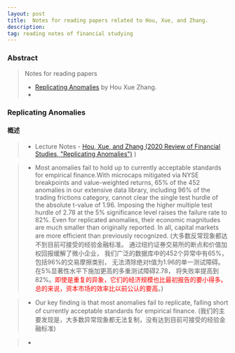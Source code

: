 ```yaml
---
layout: post 
title:  Notes for reading papers related to Hou, Xue, and Zhang. 
description:    
tag: reading notes of financial studying
---
```


### Abstract
> Notes for reading papers 
> * [Replicating Anomalies](https://doi.org/10.1093/rfs/hhy131) by Hou Xue Zhang.  
> * 
>

### Replicating Anomalies

#### 概述

> * Lecture Notes - [Hou, Xue, and Zhang (2020 Review of Financial Studies, 
"Replicating Anomalies")](http://global-q.org/uploads/1/2/2/6/122679606/slides_replication_2021may.pdf) )

> * Most anomalies fail to hold up to currently acceptable standards for 
empirical finance.With microcaps mitigated via NYSE breakpoints and 
value-weighted returns, 65% of the 452 anomalies in our extensive data library, 
including 96% of the trading frictions category, cannot clear the single test 
hurdle of the absolute t-value of 1.96. Imposing the higher multiple test hurdle of 
2.78 at the 5% significance level raises the failure rate to 82%.
Even for replicated anomalies, their economic magnitudes are 
much smaller than originally reported. 
In all, capital markets are more efficient than previously recognized. 
(大多数反常现象都达不到目前可接受的经验金融标准。
通过纽约证券交易所的断点和价值加权回报缓解了微小企业，
我们广泛的数据库中的452个异常中有65%，包括96%的交易摩擦类别，
无法清除绝对t值为1.96的单一测试障碍。在5%显著性水平下施加更高的多重测试障碍2.78，
将失败率提高到82%。<font color=red>即使是重复的异象，它们的经济规模也比最初报告的要小得多。
总的来说，资本市场的效率比以前公认的要高</font>。)

> * Our key finding is that most anomalies fail to replicate, 
falling short of currently acceptable standards for empirical finance.
(我们的主要发现是，大多数异常现象都无法复制，没有达到目前可接受的经验金融标准)

> * 
